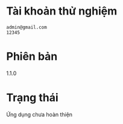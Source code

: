 #
#
# Tài khoản thử nghiệm
    admin@gmail.com
    12345
# Phiên bản
 1.1.0
# Trạng thái
 Ứng dụng chưa hoàn thiện
